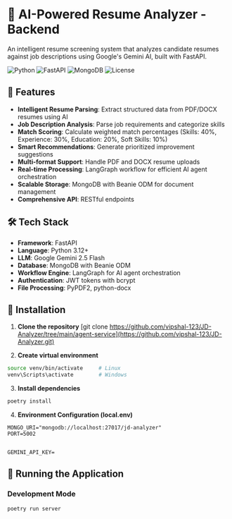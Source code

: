 # 🤖 AI-Powered Resume Analyzer - Backend

An intelligent resume screening system that analyzes candidate resumes against job descriptions using Google's Gemini AI, built with FastAPI.

![Python](https://img.shields.io/badge/python-v3.9+-blue.svg)
![FastAPI](https://img.shields.io/badge/FastAPI-0.104.1-green.svg)
![MongoDB](https://img.shields.io/badge/MongoDB-7.0+-green.svg)
![License](https://img.shields.io/badge/license-MIT-blue.svg)

## 🚀 Features

- **Intelligent Resume Parsing**: Extract structured data from PDF/DOCX resumes using AI
- **Job Description Analysis**: Parse job requirements and categorize skills
- **Match Scoring**: Calculate weighted match percentages (Skills: 40%, Experience: 30%, Education: 20%, Soft Skills: 10%)
- **Smart Recommendations**: Generate prioritized improvement suggestions
- **Multi-format Support**: Handle PDF and DOCX resume uploads
- **Real-time Processing**: LangGraph workflow for efficient AI agent orchestration
- **Scalable Storage**: MongoDB with Beanie ODM for document management
- **Comprehensive API**: RESTful endpoints

## 🛠️ Tech Stack

- **Framework**: FastAPI
- **Language**: Python 3.12+
- **LLM**: Google Gemini 2.5 Flash
- **Database**: MongoDB with Beanie ODM
- **Workflow Engine**: LangGraph for AI agent orchestration
- **Authentication**: JWT tokens with bcrypt
- **File Processing**: PyPDF2, python-docx

## 🔧 Installation

1. **Clone the repository**
[git clone https://github.com/vipshal-123/JD-Analyzer/tree/main/agent-service](https://github.com/vipshal-123/JD-Analyzer.git)

2. **Create virtual environment**
```bash
source venv/bin/activate     # Linux
venv\Scripts\activate        # Windows
```

3. **Install dependencies**
```bash
poetry install
```

4. **Environment Configuration (local.env)**
```env
MONGO_URI="mongodb://localhost:27017/jd-analyzer"
PORT=5002


GEMINI_API_KEY=
```

## 🚀 Running the Application

### Development Mode
```bash
poetry run server
```

